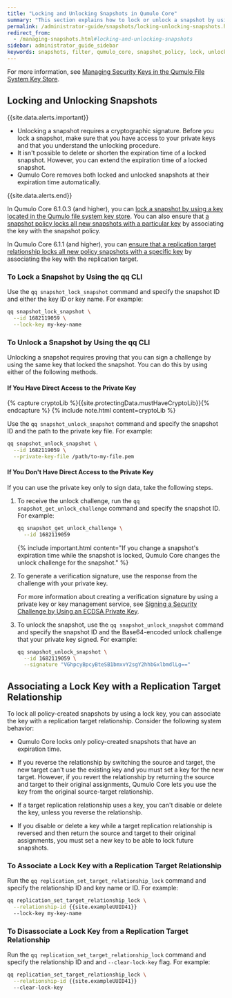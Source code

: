 ```yaml
---
title: "Locking and Unlocking Snapshots in Qumulo Core"
summary: "This section explains how to lock or unlock a snapshot by using a key located in the Qumulo file system key store and the <code>qq</code> CLI. In addition, it explains how to lock policy-created snapshots for local policies and for policies that are part of a replication target relationship."
permalink: /administrator-guide/snapshots/locking-unlocking-snapshots.html
redirect_from:
  - /managing-snapshots.html#locking-and-unlocking-snapshots
sidebar: administrator_guide_sidebar
keywords: snapshots, filter, qumulo_core, snapshot_policy, lock, unlock
---
```


For more information, see [Managing Security Keys in the Qumulo File System Key Store](../encryption-data-security/managing-security-keys.html).

<a id="locking-unlocking-snapshots"></a>
## Locking and Unlocking Snapshots
{{site.data.alerts.important}}
<ul>
  <li>Unlocking a snapshot requires a cryptographic signature. Before you lock a snapshot, make sure that you have access to your private keys and that you understand the unlocking procedure.</li> 
  <li>It isn't possible to delete or shorten the expiration time of a locked snapshot. However, you can extend the expiration time of a locked snapshot.</li>
  <li>Qumulo Core removes both locked and unlocked snapshots at their expiration time automatically.</li>
</ul>
{{site.data.alerts.end}}

In Qumulo Core 6.1.0.3 (and higher), you can [lock a snapshot by using a key located in the Qumulo file system key store](../encryption-data-security/managing-security-keys.html). You can also ensure that [a snapshot policy locks all new snapshots with a particular key](managing-snapshots.html#create-snapshot-with-policy) by associating the key with the snapshot policy.

In Qumulo Core 6.1.1 (and higher), you can [ensure that a replication target relationship locks all new policy snapshots with a specific key](#replication-target-locking) by associating the key with the replication target.

### To Lock a Snapshot by Using the qq CLI
Use the `qq snapshot_lock_snapshot` command and specify the snapshot ID and either the key ID or key name. For example:

```bash
qq snapshot_lock_snapshot \
  --id 1682119059 \
  --lock-key my-key-name
```

### To Unlock a Snapshot by Using the qq CLI
Unlocking a snapshot requires proving that you can sign a challenge by using the same key that locked the snapshot. You can do this by using either of the following methods.

#### If You Have Direct Access to the Private Key
{% capture cryptoLib %}{{site.protectingData.mustHaveCryptoLib}}{% endcapture %}
{% include note.html content=cryptoLib %}

Use the `qq snapshot_unlock_snapshot` command and specify the snapshot ID and the path to the private key file. For example:

```bash
qq snapshot_unlock_snapshot \
  --id 1682119059 \
  --private-key-file /path/to-my-file.pem
```

#### If You Don't Have Direct Access to the Private Key
If you can use the private key only to sign data, take the following steps.

1. To receive the unlock challenge, run the `qq snapshot_get_unlock_challenge` command and specify the snapshot ID. For example:

   ```bash
   qq snapshot_get_unlock_challenge \
     --id 1682119059
   ```
   
   {% include important.html content="If you change a snapshot's expiration time while the snapshot is locked, Qumulo Core changes the unlock challenge for the snapshot." %}

1. To generate a verification signature, use the response from the challenge with your private key.

   For more information about creating a verification signature by using a private key or key management service, see [Signing a Security Challenge by Using an ECDSA Private Key](../encryption-data-security/generating-storing-ecdsa-keys.html#signing-a-security-challenge-by-using-an-ecdsa-private-key).

1. To unlock the snapshot, use the `qq snapshot_unlock_snapshot` command and specify the snapshot ID and the Base64-encoded unlock challenge that your private key signed. For example:

   ```bash
   qq snapshot_unlock_snapshot \
     --id 1682119059 \
     --signature "VGhpcyBpcyBteSB1bmxvY2sgY2hhbGxlbmdlLg=="
   ```

<a id="replication-target-locking"></a>
## Associating a Lock Key with a Replication Target Relationship
To lock all policy-created snapshots by using a lock key, you can associate the key with a replication target relationship. Consider the following system behavior:

* Qumulo Core locks only policy-created snapshots that have an expiration time.

* If you reverse the relationship by switching the source and target, the new target can't use the existing key and you must set a key for the new target. However, if you revert the relationship by returning the source and target to their original assignments, Qumulo Core lets you use the key from the original source-target relationship.

* If a target replication relationship uses a key, you can't disable or delete the key, unless you reverse the relationship.

* If you disable or delete a key while a target replication relationship is reversed and then return the source and target to their original assignments, you must set a new key to be able to lock future snapshots.


### To Associate a Lock Key with a Replication Target Relationship
Run the `qq replication_set_target_relationship_lock` command and specify the relationship ID and key name or ID. For example:

```bash
qq replication_set_target_relationship_lock \
  --relationship-id {{site.exampleUUID41}}
  --lock-key my-key-name
```

### To Disassociate a Lock Key from a Replication Target Relationship
Run the `qq replication_set_target_relationship_lock` command and specify the relationship ID and and `--clear-lock-key` flag. For example:

```bash
qq replication_set_target_relationship_lock \
  --relationship-id {{site.exampleUUID41}}
  --clear-lock-key
```
